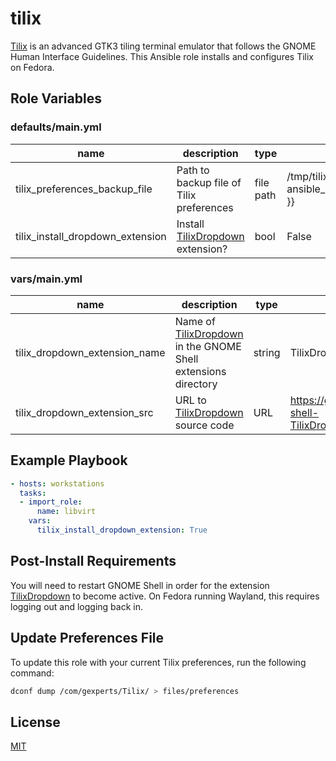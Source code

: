 # tilix

[Tilix][tilix] is an advanced GTK3 tiling terminal emulator that follows the
GNOME Human Interface Guidelines. This Ansible role installs and configures
Tilix on Fedora.

## Role Variables

### defaults/main.yml

|name|description|type|default|
|---|---|---|---|
|tilix_preferences_backup_file|Path to backup file of Tilix preferences|file path|/tmp/tilix_preferences.{{ ansible_date_time.epoch }}|
|tilix_install_dropdown_extension|Install [TilixDropdown][tilix_dropdown] extension?|bool|False|

### vars/main.yml

|name|description|type|default|
|---|---|---|---|
|tilix_dropdown_extension_name|Name of [TilixDropdown][tilix_dropdown] in the GNOME Shell extensions directory|string|TilixDropdown@ivkuzev@gmail.com|
|tilix_dropdown_extension_src|URL to [TilixDropdown][tilix_dropdown] source code|URL|https://github.com/ivoarch/gnome-shell-TilixDropdown/archive/master.zip|

## Example Playbook

```yaml
- hosts: workstations
  tasks:
  - import_role:
      name: libvirt
    vars:
      tilix_install_dropdown_extension: True
```

## Post-Install Requirements

You will need to restart GNOME Shell in order for the extension
[TilixDropdown][tilix_dropdown] to become active. On Fedora running Wayland,
this requires logging out and logging back in.

## Update Preferences File

To update this role with your current Tilix preferences, run the following
command:

```bash
dconf dump /com/gexperts/Tilix/ > files/preferences
```

## License

[MIT](LICENSE)


[tilix]: https://gnunn1.github.io/tilix-web/
[tilix_dropdown]: https://github.com/ivoarch/gnome-shell-TilixDropdown
